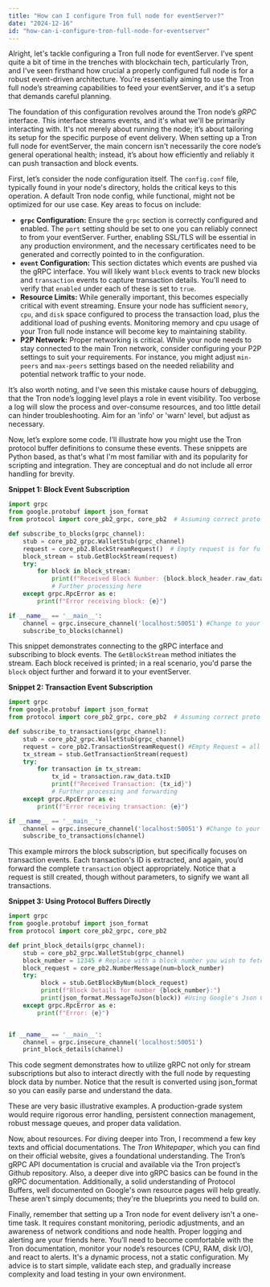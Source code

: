 ```yaml
---
title: "How can I configure Tron full node for eventServer?"
date: "2024-12-16"
id: "how-can-i-configure-tron-full-node-for-eventserver"
---
```


Alright, let's tackle configuring a Tron full node for eventServer. I’ve spent quite a bit of time in the trenches with blockchain tech, particularly Tron, and I've seen firsthand how crucial a properly configured full node is for a robust event-driven architecture. You're essentially aiming to use the Tron full node’s streaming capabilities to feed your eventServer, and it's a setup that demands careful planning.

The foundation of this configuration revolves around the Tron node’s *gRPC* interface. This interface streams events, and it's what we'll be primarily interacting with. It's not merely about running the node; it’s about tailoring its setup for the specific purpose of event delivery. When setting up a Tron full node for eventServer, the main concern isn't necessarily the core node’s general operational health; instead, it’s about how efficiently and reliably it can push transaction and block events.

First, let’s consider the node configuration itself. The `config.conf` file, typically found in your node's directory, holds the critical keys to this operation. A default Tron node config, while functional, might not be optimized for our use case. Key areas to focus on include:

*   **`grpc` Configuration:** Ensure the `grpc` section is correctly configured and enabled. The `port` setting should be set to one you can reliably connect to from your eventServer. Further, enabling SSL/TLS will be essential in any production environment, and the necessary certificates need to be generated and correctly pointed to in the configuration.
*   **`event` Configuration:** This section dictates which events are pushed via the gRPC interface. You will likely want `block` events to track new blocks and `transaction` events to capture transaction details. You'll need to verify that `enabled` under each of these is set to `true`.
*   **Resource Limits:** While generally important, this becomes especially critical with event streaming. Ensure your node has sufficient `memory`, `cpu`, and `disk` space configured to process the transaction load, plus the additional load of pushing events. Monitoring memory and cpu usage of your Tron full node instance will become key to maintaining stability.
*   **P2P Network:** Proper networking is critical. While your node needs to stay connected to the main Tron network, consider configuring your P2P settings to suit your requirements. For instance, you might adjust `min-peers` and `max-peers` settings based on the needed reliability and potential network traffic to your node.

It’s also worth noting, and I’ve seen this mistake cause hours of debugging, that the Tron node’s logging level plays a role in event visibility. Too verbose a log will slow the process and over-consume resources, and too little detail can hinder troubleshooting. Aim for an 'info' or 'warn' level, but adjust as necessary.

Now, let’s explore some code. I’ll illustrate how you might use the Tron protocol buffer definitions to consume these events. These snippets are Python based, as that's what I'm most familiar with and its popularity for scripting and integration. They are conceptual and do not include all error handling for brevity.

**Snippet 1: Block Event Subscription**

```python
import grpc
from google.protobuf import json_format
from protocol import core_pb2_grpc, core_pb2  # Assuming correct proto includes

def subscribe_to_blocks(grpc_channel):
    stub = core_pb2_grpc.WalletStub(grpc_channel)
    request = core_pb2.BlockStreamRequest()  # Empty request is for full stream
    block_stream = stub.GetBlockStream(request)
    try:
        for block in block_stream:
            print(f"Received Block Number: {block.block_header.raw_data.number}")
            # Further processing here
    except grpc.RpcError as e:
        print(f"Error receiving block: {e}")

if __name__ == '__main__':
    channel = grpc.insecure_channel('localhost:50051') #Change to your Tron Node's GRPC IP/port
    subscribe_to_blocks(channel)
```

This snippet demonstrates connecting to the gRPC interface and subscribing to block events. The `GetBlockStream` method initiates the stream. Each block received is printed; in a real scenario, you'd parse the `block` object further and forward it to your eventServer.

**Snippet 2: Transaction Event Subscription**

```python
import grpc
from google.protobuf import json_format
from protocol import core_pb2_grpc, core_pb2  # Assuming correct proto includes

def subscribe_to_transactions(grpc_channel):
    stub = core_pb2_grpc.WalletStub(grpc_channel)
    request = core_pb2.TransactionStreamRequest() #Empty Request = all transactions
    tx_stream = stub.GetTransactionStream(request)
    try:
        for transaction in tx_stream:
            tx_id = transaction.raw_data.txID
            print(f"Received Transaction: {tx_id}")
            # Further processing and forwarding
    except grpc.RpcError as e:
        print(f"Error receiving transaction: {e}")

if __name__ == '__main__':
    channel = grpc.insecure_channel('localhost:50051') #Change to your Tron Node's GRPC IP/port
    subscribe_to_transactions(channel)

```

This example mirrors the block subscription, but specifically focuses on transaction events. Each transaction's ID is extracted, and again, you’d forward the complete `transaction` object appropriately. Notice that a request is still created, though without parameters, to signify we want all transactions.

**Snippet 3: Using Protocol Buffers Directly**

```python
import grpc
from google.protobuf import json_format
from protocol import core_pb2_grpc, core_pb2

def print_block_details(grpc_channel):
    stub = core_pb2_grpc.WalletStub(grpc_channel)
    block_number = 12345 # Replace with a block number you wish to fetch.
    block_request = core_pb2.NumberMessage(num=block_number)
    try:
         block = stub.GetBlockByNum(block_request)
         print(f"Block Details for number {block_number}:")
         print(json_format.MessageToJson(block)) #Using Google's Json Conversion
    except grpc.RpcError as e:
        print(f"Error: {e}")


if __name__ == '__main__':
    channel = grpc.insecure_channel('localhost:50051')
    print_block_details(channel)
```

This code segment demonstrates how to utilize gRPC not only for stream subscriptions but also to interact directly with the full node by requesting block data by number. Notice that the result is converted using json_format so you can easily parse and understand the data.

These are very basic illustrative examples. A production-grade system would require rigorous error handling, persistent connection management, robust message queues, and proper data validation.

Now, about resources. For diving deeper into Tron, I recommend a few key texts and official documentations. The *Tron Whitepaper*, which you can find on their official website, gives a foundational understanding. The Tron’s gRPC API documentation is crucial and available via the Tron project’s Github repository. Also, a deeper dive into gRPC basics can be found in the gRPC documentation. Additionally, a solid understanding of Protocol Buffers, well documented on Google's own resource pages will help greatly. These aren't simply documents; they're the blueprints you need to build on.

Finally, remember that setting up a Tron node for event delivery isn't a one-time task. It requires constant monitoring, periodic adjustments, and an awareness of network conditions and node health. Proper logging and alerting are your friends here. You’ll need to become comfortable with the Tron documentation, monitor your node’s resources (CPU, RAM, disk I/O), and react to alerts. It's a dynamic process, not a static configuration. My advice is to start simple, validate each step, and gradually increase complexity and load testing in your own environment.
